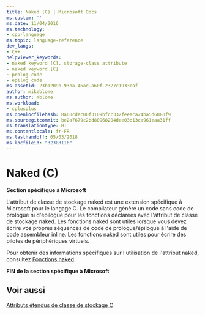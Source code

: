 ```yaml
---
title: Naked (C) | Microsoft Docs
ms.custom: ''
ms.date: 11/04/2016
ms.technology:
- cpp-language
ms.topic: language-reference
dev_langs:
- C++
helpviewer_keywords:
- naked keyword [C], storage-class attribute
- naked keyword [C]
- prolog code
- epilog code
ms.assetid: 23b1209b-93ba-46ad-a60f-2327c1933eaf
author: mikeblome
ms.author: mblome
ms.workload:
- cplusplus
ms.openlocfilehash: 8a60cdec00f3109bfcc332feeaca24ba5d6880f9
ms.sourcegitcommit: be2a7679c2bd80968204dee03d13ca961eaa31ff
ms.translationtype: HT
ms.contentlocale: fr-FR
ms.lasthandoff: 05/03/2018
ms.locfileid: "32383116"
---
```

# <a name="naked-c"></a>Naked (C)
**Section spécifique à Microsoft**  
  
 L’attribut de classe de stockage naked est une extension spécifique à Microsoft pour le langage C. Le compilateur génère un code sans code de prologue ni d'épilogue pour les fonctions déclarées avec l'attribut de classe de stockage naked. Les fonctions naked sont utiles lorsque vous devez écrire vos propres séquences de code de prologue/épilogue à l'aide de code assembleur inline. Les fonctions naked sont utiles pour écrire des pilotes de périphériques virtuels.  
  
 Pour obtenir des informations spécifiques sur l'utilisation de l'attribut naked, consultez [Fonctions naked](../c-language/naked-functions.md).  
  
 **FIN de la section spécifique à Microsoft**  
  
## <a name="see-also"></a>Voir aussi  
 [Attributs étendus de classe de stockage C](../c-language/c-extended-storage-class-attributes.md)